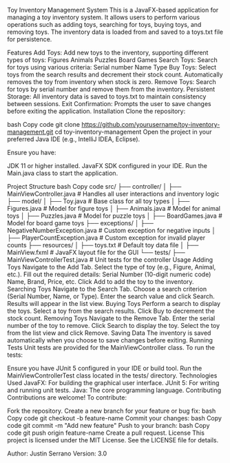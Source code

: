 Toy Inventory Management System
This is a JavaFX-based application for managing a toy inventory system. It allows users to perform various operations such as adding toys, searching for toys, buying toys, and removing toys. The inventory data is loaded from and saved to a toys.txt file for persistence.

Features
Add Toys: Add new toys to the inventory, supporting different types of toys:
Figures
Animals
Puzzles
Board Games
Search Toys: Search for toys using various criteria:
Serial number
Name
Type
Buy Toys: Select toys from the search results and decrement their stock count. Automatically removes the toy from inventory when stock is zero.
Remove Toys: Search for toys by serial number and remove them from the inventory.
Persistent Storage: All inventory data is saved to toys.txt to maintain consistency between sessions.
Exit Confirmation: Prompts the user to save changes before exiting the application.
Installation
Clone the repository:

bash
Copy code
git clone https://github.com/yourusername/toy-inventory-management.git
cd toy-inventory-management
Open the project in your preferred Java IDE (e.g., IntelliJ IDEA, Eclipse).

Ensure you have:

JDK 11 or higher installed.
JavaFX SDK configured in your IDE.
Run the Main.java class to start the application.

Project Structure
bash
Copy code
src/
├── controller/
│   ├── MainViewController.java   # Handles all user interactions and inventory logic
├── model/
│   ├── Toy.java                  # Base class for all toy types
│   ├── Figures.java              # Model for figure toys
│   ├── Animals.java              # Model for animal toys
│   ├── Puzzles.java              # Model for puzzle toys
│   ├── BoardGames.java           # Model for board game toys
├── exceptions/
│   ├── NegativeNumberException.java   # Custom exception for negative inputs
│   ├── PlayerCountException.java      # Custom exception for invalid player counts
├── resources/
│   ├── toys.txt                 # Default toy data file
│   ├── MainView.fxml            # JavaFX layout file for the GUI
└── tests/
    ├── MainViewControllerTest.java  # Unit tests for the controller
Usage
Adding Toys
Navigate to the Add Tab.
Select the type of toy (e.g., Figure, Animal, etc.).
Fill out the required details:
Serial Number (10-digit numeric code)
Name, Brand, Price, etc.
Click Add to add the toy to the inventory.
Searching Toys
Navigate to the Search Tab.
Choose a search criterion (Serial Number, Name, or Type).
Enter the search value and click Search.
Results will appear in the list view.
Buying Toys
Perform a search to display the toys.
Select a toy from the search results.
Click Buy to decrement the stock count.
Removing Toys
Navigate to the Remove Tab.
Enter the serial number of the toy to remove.
Click Search to display the toy.
Select the toy from the list view and click Remove.
Saving Data
The inventory is saved automatically when you choose to save changes before exiting.
Running Tests
Unit tests are provided for the MainViewController class. To run the tests:

Ensure you have JUnit 5 configured in your IDE or build tool.
Run the MainViewControllerTest class located in the tests/ directory.
Technologies Used
JavaFX: For building the graphical user interface.
JUnit 5: For writing and running unit tests.
Java: The core programming language.
Contributing
Contributions are welcome! To contribute:

Fork the repository.
Create a new branch for your feature or bug fix:
bash
Copy code
git checkout -b feature-name
Commit your changes:
bash
Copy code
git commit -m "Add new feature"
Push to your branch:
bash
Copy code
git push origin feature-name
Create a pull request.
License
This project is licensed under the MIT License. See the LICENSE file for details.

Author: Justin Serrano
Version: 3.0